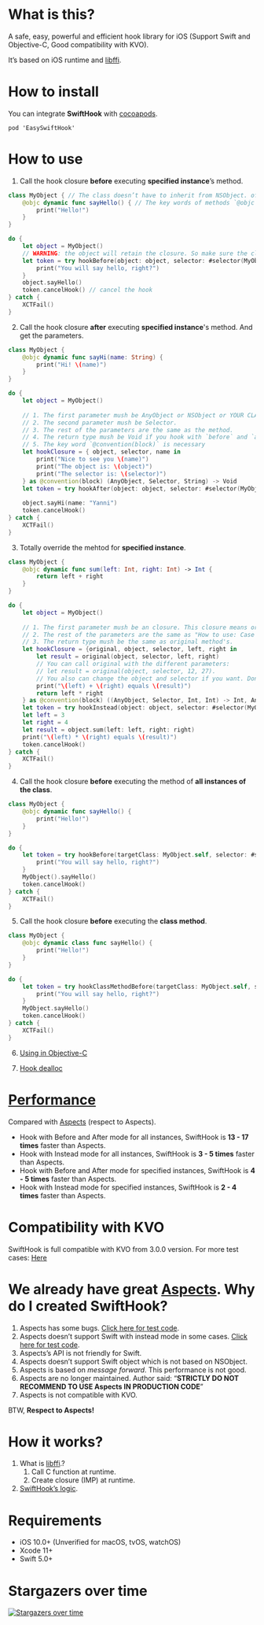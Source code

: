 # What is this?

A safe, easy, powerful and efficient hook library for iOS (Support Swift and Objective-C, Good compatibility with KVO).

It’s based on iOS runtime and [libffi](https://github.com/libffi/libffi).

# How to install

You can integrate **SwiftHook** with [cocoapods](https://cocoapods.org/). 

```
pod 'EasySwiftHook'
```

# How to use

1. Call the hook closure **before** executing **specified instance**’s method.

```swift
class MyObject { // The class doesn’t have to inherit from NSObject. of course inheriting from NSObject works fine.
    @objc dynamic func sayHello() { // The key words of methods `@objc` and `dynamic` are necessary.
        print("Hello!")
    }
}

do {
    let object = MyObject()
    // WARNING: the object will retain the closure. So make sure the closure doesn't retain the object to avoid memory leak by cycle retain. If you want to access the obeject, please refer to 2nd guide below "XXX and get the parameters.".
    let token = try hookBefore(object: object, selector: #selector(MyObject.sayHello)) {
        print("You will say hello, right?")
    }
    object.sayHello()
    token.cancelHook() // cancel the hook
} catch {
    XCTFail()
}
```

2. Call the hook closure **after** executing **specified instance**'s method. And get the parameters.

```swift
class MyObject {
    @objc dynamic func sayHi(name: String) {
        print("Hi! \(name)")
    }
}

do {
    let object = MyObject()
    
    // 1. The first parameter mush be AnyObject or NSObject or YOUR CLASS (In this case. It has to inherits from NSObject, otherwise will build error with "XXX is not representable in Objective-C, so it cannot be used with '@convention(block)'").
    // 2. The second parameter mush be Selector.
    // 3. The rest of the parameters are the same as the method.
    // 4. The return type mush be Void if you hook with `before` and `after` mode.
    // 5. The key word `@convention(block)` is necessary
    let hookClosure = { object, selector, name in
        print("Nice to see you \(name)")
        print("The object is: \(object)")
        print("The selector is: \(selector)")
    } as @convention(block) (AnyObject, Selector, String) -> Void
    let token = try hookAfter(object: object, selector: #selector(MyObject.sayHi), closure: hookClosure)
    
    object.sayHi(name: "Yanni")
    token.cancelHook()
} catch {
    XCTFail()
}
```

3. Totally override the mehtod for **specified instance**.

```swift
class MyObject {
    @objc dynamic func sum(left: Int, right: Int) -> Int {
        return left + right
    }
}

do {
    let object = MyObject()
    
    // 1. The first parameter mush be an closure. This closure means original method. The parameters of it are the same as "How to use: Case 2". The return type of it must be the same as original method's.
    // 2. The rest of the parameters are the same as "How to use: Case 2".
    // 3. The return type mush be the same as original method's.
    let hookClosure = {original, object, selector, left, right in
        let result = original(object, selector, left, right)
        // You can call original with the different parameters:
        // let result = original(object, selector, 12, 27).
        // You also can change the object and selector if you want. Don't even call the original method if needed.
        print("\(left) + \(right) equals \(result)")
        return left * right
    } as @convention(block) ((AnyObject, Selector, Int, Int) -> Int, AnyObject, Selector, Int, Int) -> Int
    let token = try hookInstead(object: object, selector: #selector(MyObject.sum(left:right:)), closure: hookClosure)
    let left = 3
    let right = 4
    let result = object.sum(left: left, right: right)
    print("\(left) * \(right) equals \(result)")
    token.cancelHook()
} catch {
    XCTFail()
}
```

4. Call the hook closure **before** executing the method of **all instances of the class**.

```swift
class MyObject {
    @objc dynamic func sayHello() {
        print("Hello!")
    }
}

do {
    let token = try hookBefore(targetClass: MyObject.self, selector: #selector(MyObject.sayHello)) {
        print("You will say hello, right?")
    }
    MyObject().sayHello()
    token.cancelHook()
} catch {
    XCTFail()
}
```

5. Call the hook closure **before** executing the **class method**.

```swift
class MyObject {
    @objc dynamic class func sayHello() {
        print("Hello!")
    }
}

do {
    let token = try hookClassMethodBefore(targetClass: MyObject.self, selector: #selector(MyObject.sayHello)) {
        print("You will say hello, right?")
    }
    MyObject.sayHello()
    token.cancelHook()
} catch {
    XCTFail()
}
```

6. [Using in Objective-C](SwiftHookTests/SwiftHookOCTests.m)

7. [Hook dealloc](SwiftHookTests/SwiftHookTests.swift#L87)

# [Performance](Documents/PERFORMANCE.md)

Compared with [Aspects](https://github.com/steipete/Aspects) (respect to Aspects).

* Hook with Before and After mode for all instances, SwiftHook is **13 - 17 times** faster than Aspects.
* Hook with Instead mode for all instances, SwiftHook is **3 - 5 times** faster than Aspects.
* Hook with Before and After mode for specified instances, SwiftHook is **4 - 5 times** faster than Aspects.
* Hook with Instead mode for specified instances, SwiftHook is **2 - 4 times** faster than Aspects.

# Compatibility with KVO

SwiftHook is full compatible with KVO from 3.0.0 version.
For more test cases: [Here](SwiftHookTests/Main/CompatibilityTests.swift)

# We already have great [Aspects](https://github.com/steipete/Aspects). Why do I created SwiftHook?

1. Aspects has some bugs. [Click here for test code](SwiftHookTests/AspectsTests/AspectsErrorTests.m).
2. Aspects doesn’t support Swift with instead mode in some cases. [Click here for test code](SwiftHookTests/AspectsTests/AspectsSwiftTests.swift).
3. Aspects’s API is not friendly for Swift.
4. Aspects doesn’t support Swift object which is not based on NSObject.
5. Aspects is based on *message forward*. This performance is not good.
6. Aspects are no longer maintained. Author said: “**STRICTLY DO NOT RECOMMEND TO USE Aspects IN PRODUCTION CODE**”
7. Aspects is not compatible with KVO.

BTW, **Respect to Aspects!**

# How it works?

1. What is [libffi](https://github.com/libffi/libffi).? 
    1. Call C function at runtime.
    2. Create closure (IMP) at runtime.
2. [SwiftHook’s logic](https://docs.google.com/drawings/d/13JHfInydNK-2CKLfVb63H2lRMJ3mF5rF6d4wkw7EPSs/edit?usp=sharing).

# Requirements

- iOS 10.0+ (Unverified for macOS, tvOS, watchOS)
- Xcode 11+
- Swift 5.0+

# Stargazers over time

[![Stargazers over time](https://starchart.cc/623637646/SwiftHook.svg)](https://starchart.cc/623637646/SwiftHook)
